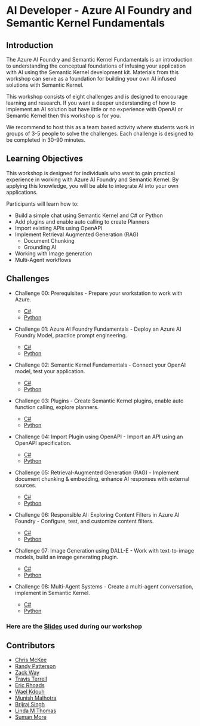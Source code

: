 # AI Developer - Azure AI Foundry and Semantic Kernel Fundamentals

## Introduction

The Azure AI Foundry and Semantic Kernel Fundamentals is an introduction to understanding the conceptual foundations of infusing your application with AI using the Semantic Kernel development kit. Materials from this workshop can serve as a foundation for building your own AI infused solutions with Semantic Kernel.

This workshop consists of eight challenges and is designed to encourage learning and research. If you want a deeper understanding of how to implement an AI solution but have little or no experience with OpenAI or Semantic Kernel then this workshop is for you.

We recommend to host this as a team based activity where students work in groups of 3-5 people to solve the challenges. Each challenge is designed to be completed in 30-90 minutes.

## Learning Objectives

This workshop is designed for individuals who want to gain practical experience in working with Azure AI Foundry and Semantic Kernel. By applying this knowledge, you will be able to integrate AI into your own applications.

Participants will learn how to:

- Build a simple chat using Semantic Kernel and C# or Python
- Add plugins and enable auto calling to create Planners
- Import existing APIs using OpenAPI
- Implement Retrieval Augmented Generation (RAG)
  - Document Chunking
  - Grounding AI
- Working with Image generation
- Multi-Agent workflows

## Challenges

- Challenge 00: Prerequisites - Prepare your workstation to work with Azure.
  - [C#](./Dotnet/challenges/Challenge-00.md)
  - [Python](./Python/challenges/Challenge-00.md)

- Challenge 01: Azure AI Foundry Fundamentals - Deploy an Azure AI Foundry Model, practice prompt engineering.
  - [C#](./Dotnet/challenges/Challenge-01.md)
  - [Python](./Python/challenges/Challenge-01.md)

- Challenge 02: Semantic Kernel Fundamentals - Connect your OpenAI model, test your application.
  - [C#](./Dotnet/challenges/Challenge-02.md)
  - [Python](./Python/challenges/Challenge-02.md)

- Challenge 03: Plugins - Create Semantic Kernel plugins, enable auto function calling, explore planners.
  - [C#](./Dotnet/challenges/Challenge-03.md)
  - [Python](./Python/challenges/Challenge-03.md)

- Challenge 04: Import Plugin using OpenAPI - Import an API using an OpenAPI specification.
  - [C#](./Dotnet/challenges/Challenge-04.md)
  - [Python](./Python/challenges/Challenge-04.md)

- Challenge 05: Retrieval-Augmented Generation (RAG) - Implement document chunking & embedding, enhance AI responses with external sources.
  - [C#](./Dotnet/challenges/Challenge-05.md)
  - [Python](./Python/challenges/Challenge-05.md)

- Challenge 06: Responsible AI: Exploring Content Filters in Azure AI Foundry - Configure, test, and customize content filters.
  - [C#](./Dotnet/challenges/Challenge-06.md)
  - [Python](./Python/challenges/Challenge-06.md)

- Challenge 07: Image Generation using DALL-E - Work with text-to-image models, build an image generating plugin.
  - [C#](./Dotnet/challenges/Challenge-07.md)
  - [Python](./Python/challenges/Challenge-07.md)

- Challenge 08: Multi-Agent Systems - Create a multi-agent conversation, implement in Semantic Kernel.
  - [C#](./Dotnet/challenges/Challenge-08.md)
  - [Python](./Python/challenges/Challenge-08.md)

### Here are the [Slides](./Dotnet/challenges/Resources/Lectures.pdf) used during our workshop

## Contributors

- [Chris McKee](https://github.com/ChrisMcKee1)
- [Randy Patterson](https://github.com/RandyPatterson)
- [Zack Way](https://github.com/seiggy)
- [Travis Terrell](https://github.com/travisterrell)
- [Eric Rhoads](https://github.com/ecrhoads)
- [Wael Kdouh](https://github.com/waelkdouh)
- [Munish Malhotra](https://github.com/munishm)
- [Brijraj Singh](https://github.com/brijrajsingh)
- [Linda M Thomas](https://github.com/lindamthomas)
- [Suman More](https://github.com/sumanmore257)
